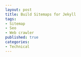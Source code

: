 ```yaml
---
layout: post
title: Build Sitemaps for Jekyll
tags: 
- Sitemap
- Seo
- Web crawler
published: true
categories:
- Technical
---
```




